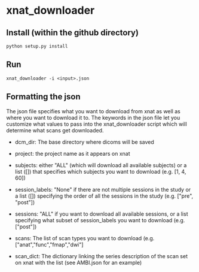 # xnat_downloader

## Install (within the github directory)

```python setup.py install```

## Run

```xnat_downloader -i <input>.json```

## Formatting the json

The json file specifies what you want to download from xnat as well as where you want to download it to. The keywords in the json file let you customize what values to pass into the xnat_downloader script which will determine what scans get downloaded.

- dcm_dir: The base directory where dicoms will be saved

- project: the project name as it appears on xnat

- subjects: either "ALL" (which will download all available subjects) or a list ([]) that specifies which subjects you want to download (e.g. [1, 4, 60])

- session_labels: "None" if there are not multiple sessions in the study or a list ([]) specifying the order of all the sessions in the study (e.g. ["pre", "post"])

- sessions: "ALL" if you want to download all available sessions, or a list specifying what subset of session_labels you want to download (e.g. ["post"])

- scans: The list of scan types you want to download (e.g. ["anat","func","fmap","dwi"]

- scan_dict: The dictionary linking the series description of the scan set on xnat with the list (see AMBI.json for an example)

